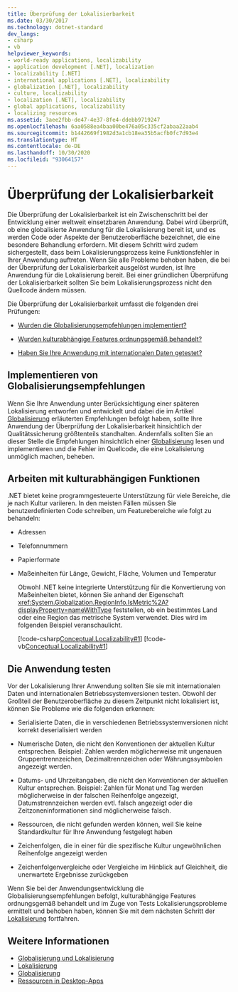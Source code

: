 ```yaml
---
title: Überprüfung der Lokalisierbarkeit
ms.date: 03/30/2017
ms.technology: dotnet-standard
dev_langs:
- csharp
- vb
helpviewer_keywords:
- world-ready applications, localizability
- application development [.NET], localization
- localizability [.NET]
- international applications [.NET], localizability
- globalization [.NET], localizability
- culture, localizability
- localization [.NET], localizability
- global applications, localizability
- localizing resources
ms.assetid: 3aee2fbb-de47-4e37-8fe4-ddebb9719247
ms.openlocfilehash: 6aa0588ea4baa00be476a05c335cf2abaa22aab4
ms.sourcegitcommit: b1442669f1982d3a1cb18ea35b5acfb0fc7d93e4
ms.translationtype: HT
ms.contentlocale: de-DE
ms.lasthandoff: 10/30/2020
ms.locfileid: "93064157"
---
```

# <a name="localizability-review"></a>Überprüfung der Lokalisierbarkeit

Die Überprüfung der Lokalisierbarkeit ist ein Zwischenschritt bei der Entwicklung einer weltweit einsetzbaren Anwendung. Dabei wird überprüft, ob eine globalisierte Anwendung für die Lokalisierung bereit ist, und es werden Code oder Aspekte der Benutzeroberfläche bezeichnet, die eine besondere Behandlung erfordern. Mit diesem Schritt wird zudem sichergestellt, dass beim Lokalisierungsprozess keine Funktionsfehler in Ihrer Anwendung auftreten. Wenn Sie alle Probleme behoben haben, die bei der Überprüfung der Lokalisierbarkeit ausgelöst wurden, ist Ihre Anwendung für die Lokalisierung bereit. Bei einer gründlichen Überprüfung der Lokalisierbarkeit sollten Sie beim Lokalisierungsprozess nicht den Quellcode ändern müssen.

Die Überprüfung der Lokalisierbarkeit umfasst die folgenden drei Prüfungen:

- [Wurden die Globalisierungsempfehlungen implementiert?](#global)

- [Wurden kulturabhängige Features ordnungsgemäß behandelt?](#culture)

- [Haben Sie Ihre Anwendung mit internationalen Daten getestet?](#test)

<a name="global"></a>
## <a name="implement-globalization-recommendations"></a>Implementieren von Globalisierungsempfehlungen

Wenn Sie Ihre Anwendung unter Berücksichtigung einer späteren Lokalisierung entworfen und entwickelt und dabei die im Artikel [Globalisierung](globalization.md) erläuterten Empfehlungen befolgt haben, sollte Ihre Anwendung der Überprüfung der Lokalisierbarkeit hinsichtlich der Qualitätssicherung größtenteils standhalten. Andernfalls sollten Sie an dieser Stelle die Empfehlungen hinsichtlich einer [Globalisierung](globalization.md) lesen und implementieren und die Fehler im Quellcode, die eine Lokalisierung unmöglich machen, beheben.

<a name="culture"></a>
## <a name="handle-culture-sensitive-features"></a>Arbeiten mit kulturabhängigen Funktionen

.NET bietet keine programmgesteuerte Unterstützung für viele Bereiche, die je nach Kultur variieren. In den meisten Fällen müssen Sie benutzerdefinierten Code schreiben, um Featurebereiche wie folgt zu behandeln:

- Adressen

- Telefonnummern

- Papierformate

- Maßeinheiten für Länge, Gewicht, Fläche, Volumen und Temperatur

   Obwohl .NET keine integrierte Unterstützung für die Konvertierung von Maßeinheiten bietet, können Sie anhand der Eigenschaft <xref:System.Globalization.RegionInfo.IsMetric%2A?displayProperty=nameWithType> feststellen, ob ein bestimmtes Land oder eine Region das metrische System verwendet. Dies wird im folgenden Beispiel veranschaulicht.

   [!code-csharp[Conceptual.Localizability#1](../../../samples/snippets/csharp/VS_Snippets_CLR/conceptual.localizability/cs/ismetric1.cs#1)]
   [!code-vb[Conceptual.Localizability#1](../../../samples/snippets/visualbasic/VS_Snippets_CLR/conceptual.localizability/vb/ismetric1.vb#1)]

<a name="test"></a>
## <a name="test-your-application"></a>Die Anwendung testen

Vor der Lokalisierung Ihrer Anwendung sollten Sie sie mit internationalen Daten und internationalen Betriebssystemversionen testen. Obwohl der Großteil der Benutzeroberfläche zu diesem Zeitpunkt nicht lokalisiert ist, können Sie Probleme wie die folgenden erkennen:

- Serialisierte Daten, die in verschiedenen Betriebssystemversionen nicht korrekt deserialisiert werden

- Numerische Daten, die nicht den Konventionen der aktuellen Kultur entsprechen. Beispiel: Zahlen werden möglicherweise mit ungenauen Gruppentrennzeichen, Dezimaltrennzeichen oder Währungssymbolen angezeigt werden.

- Datums- und Uhrzeitangaben, die nicht den Konventionen der aktuellen Kultur entsprechen. Beispiel: Zahlen für Monat und Tag werden möglicherweise in der falschen Reihenfolge angezeigt, Datumstrennzeichen werden evtl. falsch angezeigt oder die Zeitzoneninformationen sind möglicherweise falsch.

- Ressourcen, die nicht gefunden werden können, weil Sie keine Standardkultur für Ihre Anwendung festgelegt haben

- Zeichenfolgen, die in einer für die spezifische Kultur ungewöhnlichen Reihenfolge angezeigt werden

- Zeichenfolgenvergleiche oder Vergleiche im Hinblick auf Gleichheit, die unerwartete Ergebnisse zurückgeben

Wenn Sie bei der Anwendungsentwicklung die Globalisierungsempfehlungen befolgt, kulturabhängige Features ordnungsgemäß behandelt und im Zuge von Tests Lokalisierungsprobleme ermittelt und behoben haben, können Sie mit dem nächsten Schritt der [Lokalisierung](localization.md) fortfahren.

## <a name="see-also"></a>Weitere Informationen

- [Globalisierung und Lokalisierung](index.md)
- [Lokalisierung](localization.md)
- [Globalisierung](globalization.md)
- [Ressourcen in Desktop-Apps](../../framework/resources/index.md)
